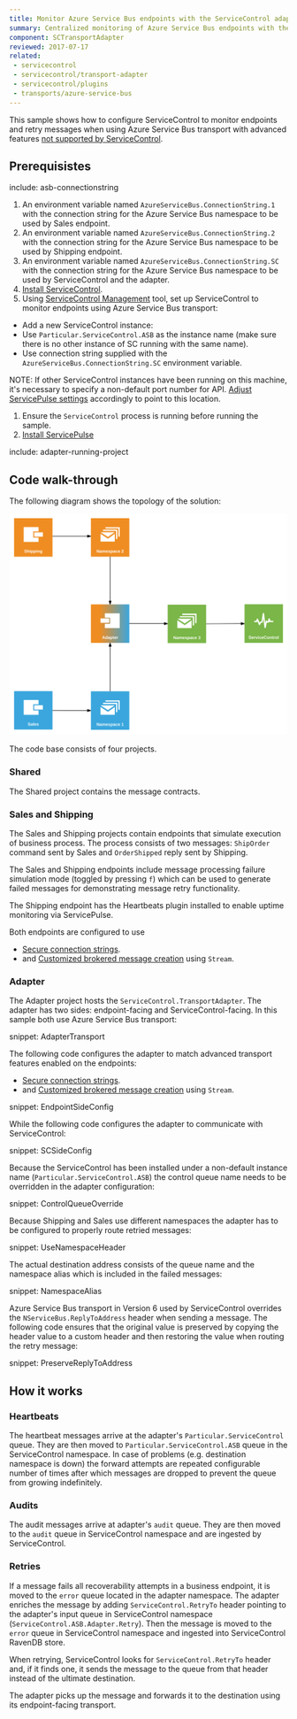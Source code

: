 ```yaml
---
title: Monitor Azure Service Bus endpoints with the ServiceControl adapter
summary: Centralized monitoring of Azure Service Bus endpoints with the ServiceControl adapter
component: SCTransportAdapter
reviewed: 2017-07-17
related:
 - servicecontrol
 - servicecontrol/transport-adapter
 - servicecontrol/plugins
 - transports/azure-service-bus
---
```



This sample shows how to configure ServiceControl to monitor endpoints and retry messages when using Azure Service Bus transport with advanced features [not supported by ServiceControl](/servicecontrol/transport-adapter/incompatible-features.md#azure-service-bus).


## Prerequisistes

include: asb-connectionstring

 1. An environment variable named `AzureServiceBus.ConnectionString.1` with the connection string for the Azure Service Bus namespace to be used by Sales endpoint.
 1. An environment variable named `AzureServiceBus.ConnectionString.2` with the connection string for the Azure Service Bus namespace to be used by Shipping endpoint.
 1. An environment variable named `AzureServiceBus.ConnectionString.SC` with the connection string for the Azure Service Bus namespace to be used by ServiceControl and the adapter.
 1. [Install ServiceControl](/servicecontrol/installation.md).
 1. Using [ServiceControl Management](/servicecontrol/license.md#servicecontrol-management-app) tool, set up ServiceControl to monitor endpoints using Azure Service Bus transport:
	 
   * Add a new ServiceControl instance: 
   * Use `Particular.ServiceControl.ASB` as the instance name (make sure there is no other instance of SC running with the same name).
   * Use connection string supplied with the `AzureServiceBus.ConnectionString.SC` environment variable.
   
NOTE: If other ServiceControl instances have been running on this machine, it's necessary to specify a non-default port number for API. [Adjust ServicePulse settings](/servicepulse/host-config.md#changing-the-servicecontrol-url) accordingly to point to this location.
 
 1. Ensure the `ServiceControl` process is running before running the sample.
 1. [Install ServicePulse](/servicepulse/installation.md)

include: adapter-running-project


## Code walk-through 

The following diagram shows the topology of the solution:

![Topology diagram](diagram.svg)

The code base consists of four projects.


### Shared

The Shared project contains the message contracts.


### Sales and Shipping

The Sales and Shipping projects contain endpoints that simulate execution of business process. The process consists of two messages: `ShipOrder` command sent by Sales and `OrderShipped` reply sent by Shipping.

The Sales and Shipping endpoints include message processing failure simulation mode (toggled by pressing `f`) which can be used to generate failed messages for demonstrating message retry functionality.

The Shipping endpoint has the Heartbeats plugin installed to enable uptime monitoring via ServicePulse.

Both endpoints are configured to use
- [Secure connection strings](/transports/azure-service-bus/securing-connection-strings.md).
- and [Customized brokered message creation](/transports/azure-service-bus/brokered-message-creation.md) using `Stream`.
 

### Adapter

The Adapter project hosts the `ServiceControl.TransportAdapter`. The adapter has two sides: endpoint-facing and ServiceControl-facing. In this sample both use Azure Service Bus transport:

snippet: AdapterTransport

The following code configures the adapter to match advanced transport features enabled on the endpoints:  
- [Secure connection strings](/transports/azure-service-bus/securing-connection-strings.md).
- and [Customized brokered message creation](/transports/azure-service-bus/brokered-message-creation.md) using `Stream`.

snippet: EndpointSideConfig

While the following code configures the adapter to communicate with ServiceControl:

snippet: SCSideConfig

Because the ServiceControl has been installed under a non-default instance name (`Particular.ServiceControl.ASB`) the control queue name needs to be overridden in the adapter configuration:

snippet: ControlQueueOverride

Because Shipping and Sales use different namespaces the adapter has to be configured to properly route retried messages:

snippet: UseNamespaceHeader

The actual destination address consists of the queue name and the namespace alias which is included in the failed messages:

snippet: NamespaceAlias

Azure Service Bus transport in Version 6 used by ServiceControl overrides the `NServiceBus.ReplyToAddress` header when sending a message. The following code ensures that the original value is preserved by copying the header value to a custom header and then restoring the value when routing the retry message:

snippet: PreserveReplyToAddress 

## How it works

### Heartbeats

The heartbeat messages arrive at the adapter's `Particular.ServiceControl` queue. They are then moved to `Particular.ServiceControl.ASB` queue in the ServiceControl namespace. In case of problems (e.g. destination namespace is down) the forward attempts are repeated configurable number of times after which messages are dropped to prevent the queue from growing indefinitely.


### Audits

The audit messages arrive at adapter's `audit` queue. They are then moved to the `audit` queue in ServiceControl namespace and are ingested by ServiceControl.


### Retries

If a message fails all recoverability attempts in a business endpoint, it is moved to the `error` queue located in the adapter namespace. The adapter enriches the message by adding `ServiceControl.RetryTo` header pointing to the adapter's input queue in ServiceControl namespace (`ServiceControl.ASB.Adapter.Retry`). Then the message is moved to the `error` queue in ServiceControl namespace and ingested into ServiceControl RavenDB store. 

When retrying, ServiceControl looks for `ServiceControl.RetryTo` header and, if it finds one, it sends the message to the queue from that header instead of the ultimate destination.

The adapter picks up the message and forwards it to the destination using its endpoint-facing transport.